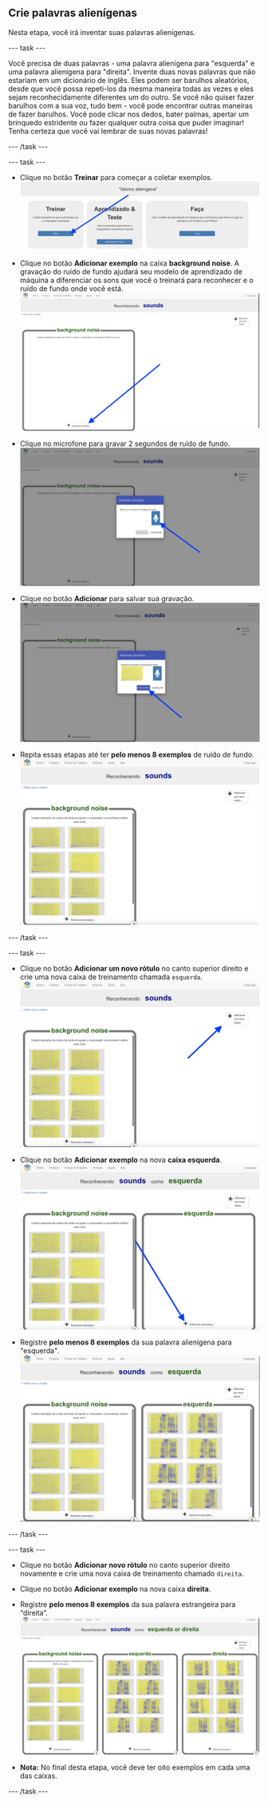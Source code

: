 ## Crie palavras alienígenas
Nesta etapa, você irá inventar suas palavras alienígenas.

--- task ---

Você precisa de duas palavras - uma palavra alienígena para "esquerda" e uma palavra alienígena para "direita". Invente duas novas palavras que não estariam em um dicionário de inglês. Eles podem ser barulhos aleatórios, desde que você possa repeti-los da mesma maneira todas as vezes e eles sejam reconhecidamente diferentes um do outro. Se você não quiser fazer barulhos com a sua voz, tudo bem - você pode encontrar outras maneiras de fazer barulhos. Você pode clicar nos dedos, bater palmas, apertar um brinquedo estridente ou fazer qualquer outra coisa que puder imaginar! Tenha certeza que você vai lembrar de suas novas palavras!

--- /task ---

--- task ---

+ Clique no botão **Treinar** para começar a coletar exemplos. ![Seta apontando para o botão de treinamento](images/click-train.png)

+ Clique no botão **Adicionar exemplo** na caixa **background noise**. A gravação do ruído de fundo ajudará seu modelo de aprendizado de máquina a diferenciar os sons que você o treinará para reconhecer e o ruído de fundo onde você está. 
![Seta apontando para o botão adicionar exemplo](images/background-noise-annotated.png)

+ Clique no microfone para gravar 2 segundos de ruído de fundo. 
![Seta apontando para o botão do microfone](images/add-example-annotated.png)

+ Clique no botão **Adicionar** para salvar sua gravação. 
![Seta apontando para o botão adicionar](images/save-example-annotated.png)

+ Repita essas etapas até ter **pelo menos 8 exemplos** de ruído de fundo. 
![caixa cheia de 8 exemplos de fundo](images/8-background.png)

--- /task ---

--- task ---

+ Clique no botão **Adicionar um novo rótulo** no canto superior direito e crie uma nova caixa de treinamento chamada `esquerda`.
![Seta apontando para o botão adicionar novo rótulo](images/8-background-annotated.png)

+ Clique no botão **Adicionar exemplo** na nova **caixa esquerda**.
![Seta apontando para o botão adicionar exemplo](images/left-empty-annotated.png)

+ Registre **pelo menos 8 exemplos** da sua palavra alienígena para "esquerda".
![caixa preenchida com 8 exemplos de esquerda](images/8-left.png)

--- /task ---


--- task ---

+ Clique no botão **Adicionar novo rótulo** no canto superior direito novamente e crie uma nova caixa de treinamento chamado `direita`.

+ Clique no botão **Adicionar exemplo** na nova caixa **direita**.

+ Registre **pelo menos 8 exemplos** da sua palavra estrangeira para “direita”.
![caixa preenchida com 8 exemplos de direita](images/8-right.png)

+ **Nota:** No final desta etapa, você deve ter oito exemplos em cada uma das caixas.

--- /task ---
